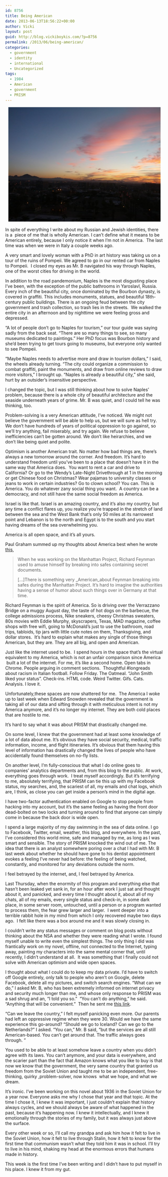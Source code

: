 ```yaml
---
id: 8756
title: Being American
date: 2013-06-13T18:56:22+00:00
author: Vicki
layout: post
guid: http://blog.vickiboykis.com/?p=8756
permalink: /2013/06/being-american/
categories:
  - government
  - identity
  - international
  - Uncategorized
tags:
  - 1984
  - American
  - government
  - PRISM
---
```

<p style="text-align: center;">
   <a href="https://raw.githubusercontent.com/veekaybee/wlb/gh-pages/assets/images/2013/06/IMG_20130121_071744.jpg"><img class="aligncenter  wp-image-8772" alt="IMG_20130121_071744" src="https://raw.githubusercontent.com/veekaybee/wlb/gh-pages/assets/images/2013/06/IMG_20130121_071744-580x435.jpg" width="487" height="366" /></a>
</p>

In spite of everything I write about my Russian and Jewish identities, there is a  piece of me that is wholly American. I can&#8217;t define what it means to be American entirely, because I only notice it when I&#8217;m not in America.  The last time was when we were in Italy a couple weeks ago.

<!--more-->

A very smart and lovely woman with a PhD in art history was taking us on a tour of the ruins of Pompeii. We agreed to go in our rented car from Naples to Pompeii.  I closed my eyes as Mr. B navigated his way through Naples, one of the worst cities for driving in the world.

In addition to the road pandemonium, Naples is the most disgusting place I&#8217;ve been, with the exception of the public bathrooms in Yaroslavl, Russia. Every inch of the beautiful city, once dominated by the Bourbon dynasty, is covered in graffiti. This includes monuments, statues, and beautiful 18th-century public buildings. There is an ongoing feud between the city government and trash collection, so trash lies in the streets.  We walked the entire city in an afternoon and by nighttime we were feeling gross and depressed.

&#8220;A lot of people don&#8217;t go to Naples for tourism,&#8221; our tour guide was saying sadly from the back seat. &#8220;There are so many things to see, so many museums dedicated to paintings.&#8221; Her PhD focus was Bourbon history and she&#8217;d been trying to get tours going to museums, but everyone only wanted to see Pompeii.

&#8220;Maybe Naples needs to advertise more and draw in tourism dollars,&#8221; I said, the wheels already turning. &#8220;The city could organize a commission to combat graffiti, paint the monuments, and draw from online reviews to draw more visitors,&#8221; I brought up. &#8220;Naples is already a beautiful city,&#8221; she said, hurt by an outsider&#8217;s insensitive perspective.

I changed the topic, but I was still thinking about how to solve Naples&#8217; problem, because there is a whole city of beautiful architecture and the seaside underneath years of grime. Mr. B was quiet, and I could tell he was thinking, too.

Problem-solving is a very American attitude, I&#8217;ve noticed. We might not believe the government will be able to help us, but we will sure as hell try. We don&#8217;t have hundreds of years of political oppression to go against, so we&#8217;ll try anything, fail miserably, and try again. We refuse to believe inefficiencies can&#8217;t be gotten around. We don&#8217;t like heirarchies, and we don&#8217;t like being quiet and polite.

Optimism is another American trait. No matter how bad things are, there&#8217;s always a new tomorrow around the corner. And freedom. It&#8217;s hard to understand freedom until you&#8217;ve been to a place that doesn&#8217;t have it in the same way that America does.  You want to rent a car and drive to California? Or go to the Wendy&#8217;s Late-Night Drivethrough at 1 in the morning or get Chinese food on Christmas? Wear pajamas to university classes or jeans to work in certain industries? Go to clown school? You can. This is America. You do whatever zany social thing you want.  A country can be a democracy, and not still have the same social freedom as America.

Israel is like that. Israel is an amazing country, and it&#8217;s also my country, but any time a conflict flares up, you realize you&#8217;re trapped in the stretch of land between the sea and the West Bank that&#8217;s only 50 miles at its narrowest point and Lebanon is to the north and Egypt is to the south and you start having dreams of the sea overwhelming you.

America is all open space, and it&#8217;s all yours.

Paul Graham summed up my thoughts about America best when he wrote <a href="http://www.paulgraham.com/gba.html" target="_blank">this</a>,

> When he was working on the Manhattan Project, Richard Feynman used to amuse himself by breaking into safes containing secret documents.
> 
> [&#8230;]There is something very _American_about Feynman breaking into safes during the Manhattan Project. It&#8217;s hard to imagine the authorities having a sense of humor about such things over in Germany at that time.

Richard Feynman is the spirit of America. So is driving over the Verrazzano Bridge on a muggy August day, the taste of hot dogs on the barbecue, the college admissions process, Nike sneakers, cheesy Christmas sweaters, 80s movies with Eddie Murphy, skyscrapers, Texas, MAD magazine, coffee shops with free wifi, going to McDonald&#8217;s just to use the bathroom, road trips, tabloids, tip jars with little cute notes on them, Thanksgiving, and dollar stores.  It&#8217;s hard to explain what makes any single of those things American, but they are. They are all big, and open and American.

Just like the internet used to be.  I spend hours in the space that&#8217;s the virtual equivalent to my America, which is not an unfair comparison since America  built a lot of the internet. For me, it&#8217;s like a second home. Open tabs in Chrome. People arguing in comment sections.  Thoughtful #longreads about racism in Italian football. Follow Friday. The Oatmeal. &#8220;John Smith liked your status&#8221;. Check-ins. HTML code. Weird Twitter. Gifs. Cats. Analysis. I love it.

Unfortunately,these spaces are now shattered for me.  The America I woke up to last week when Edward Snowden revealed that the government is taking all of our data and sifting through it with meticulous intent is not my America anymore, and it&#8217;s no longer my internet. They are both cold places that are hostile to me.

It&#8217;s hard to say what it was about PRISM that drastically changed me.

On some level, I knew that the government had at least some knowledge of a lot of data about me. It&#8217;s obvious they have social security, medical, traffic information, income, and flight itineraries. It&#8217;s obvious that them having this level of information has drastically changed the lives of people who have accidentally found themselves on no-fly lists.

On another level, I&#8217;m fully-conscious that what I do online goes to companies&#8217; analytics departments and, from this blog to the public. At work, everything goes through work.  I treat myself accordingly. But it&#8217;s terrifying to me, absolutely terrifying, that PRISM can tie this up with my Facebook status, my searches, and, the scariest of all, my emails and chat logs, which are, I think, as close you can get inside a person&#8217;s mind in the digital age.

I have two-factor authentication enabled on Google to stop people from hacking into my account, but it&#8217;s the same feeling as having the front door dead-bolted on two locks and turning around to find that anyone can simply come in because the back door is wide open.

I spend a large majority of my day swimming in the sea of data online. I go to Facebook, Twitter, email, weather, this blog, and everywhere. In the past, I&#8217;ve considered this world mine, safe and managed by me, as long as I was smart and sensible. The story of PRISM knocked the wind out of me. The idea that there is an analyst somewhere poring over a chat I had with Mr. B last week about whether he should have gone to his dentist appointment evokes a feeling I&#8217;ve never had before: the feeling of being watched, constantly, and monitored for any deviations outside the norm.

I feel betrayed by the internet, and, I feel betrayed by America.

Last Thursday, when the enormity of this program and everything else that hasn&#8217;t been leaked yet sank in, for an hour after work I just sat and thought about it, and panicked, and every time I thought about it, about all of my chats, all of my emails, every single status and check-in, in some dark place, in some server room, untouched, until a person or a program wanted to process them, the fear grew larger and larger.  I went deeper into a terrible rabbit hole in my mind from which I only recovered maybe two days ago.  I felt like there was a box around me and it was slowly closing in.

I couldn&#8217;t write any status messages or comment on blog posts without thinking about the NSA and whether they were reading what I wrote. I found myself unable to write even the simplest things. The only thing I did was frantically work on my novel, offline, not connected to the Internet, typing away, painting my characters into the same mental corner that, until recently, I didn&#8217;t understand at all.  It was something that I finally could not solve with American optimism and wide open spaces.

I thought about what I could do to keep my data private. I&#8217;d have to switch off Google entirely, only talk to people who aren&#8217;t on Google, delete Facebook, delete all my pictures, and switch search engines. &#8220;What can we do,&#8221; I asked Mr. B, who has been extremely informed on internet privacy and security much longer than me, and whose only response to PRISM was a sad shrug and an, &#8220;I told you so.&#8221;  &#8220;You can&#8217;t do anything,&#8221; he said. &#8220;Anything that will be convenient.&#8221;  Then he sent me <a href="http://prism-break.org/" target="_blank">this link</a>.

&#8220;Can we leave the country,&#8221; I felt myself panicking even more. Our parents had left an oppressive regime when they were 30. Would we have the same experience this go-around? &#8220;Should we go to Iceland? Can we go to the Netherlands?&#8221; I asked. &#8220;You can,&#8221; Mr. B said, &#8220;but the services are all still American-based. You can&#8217;t get around that. The traffic always goes through. &#8221;

You used to be able to at least somehow leave a country when you didn&#8217;t agree with its laws. You can&#8217;t anymore, and your data is everywhere, and the scarier part than the fact that Amazon knows what you like to buy is that now we know that the government, the very same country that granted us freedom from the Soviet Union and taught me to be an independent, free-thinking, quirky ,problem-solver, now knows  what we hope, and what we dream.

It&#8217;s ironic. I&#8217;ve been working on this novel about 1936 in the Soviet Union for a year now. Everyone asks me why I chose that year and that topic. At the time I chose it, I knew it was important, I just couldn&#8217;t explain that history always cycles, and we should always be aware of what happened in the past, because it&#8217;s happening now. I knew it intellectually, and I knew it emotionally through the stories of my family, but it was always just above the surface.

Every other week or so, I&#8217;ll call my grandpa and ask him how it felt to live in the Soviet Union, how it felt to live through Stalin, how it felt to know for the first time that communism wasn&#8217;t what they told him it was in school. I&#8217;ll try to live in his mind, shaking my head at the enormous errors that humans made in history.

This week is the first time I&#8217;ve been writing and I didn&#8217;t have to put myself in his place. I knew it from my gut.

&nbsp;

&nbsp;

&nbsp;